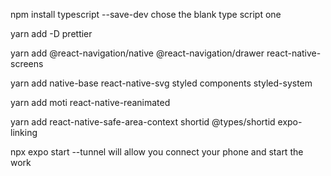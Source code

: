 npm install typescript --save-dev  chose the blank type script one

yarn add -D prettier

yarn add @react-navigation/native @react-navigation/drawer react-native-screens

yarn add native-base react-native-svg styled components styled-system

yarn add moti react-native-reanimated

yarn add react-native-safe-area-context shortid @types/shortid expo-linking

 npx expo start --tunnel
    will allow you connect your phone and start the work

